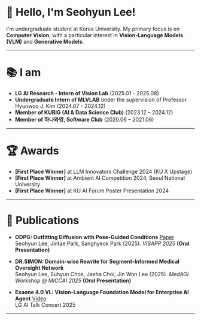 # 👋 Hello, I'm Seohyun Lee!

I'm undergraduate student at Korea University. My primary focus is on **Computer Vision**, with a particular interest in **Vision-Language Models (VLM)** and **Generative Models**.

---

# 📚 I am
- **LG AI Research - Intern of Vision Lab** (2025.01 - 2025.08)
- **Undergraduate Intern of MLVLAB** under the supervision of Professor Hyunwoo J. Kim (2024.07 - 2024.12)
- **Member of KUBIG (AI & Data Science Club)** (2023.12 – 2024.12)
- **Member of 하나와영, Software Club** (2020.06 – 2021.06)

---
# 🏆 Awards
- **[First Place Winner]** at LLM Innovators Challenge 2024 (KU X Upstage)
- **[First Place Winner]** at Ambient AI Competition 2024, Seoul National University
- **[First Place Winner]** at KU AI Forum Poster Presentation 2024
---

# 📄 Publications

- **ODPG: Outfitting Diffusion with Pose-Guided Conditions** [Paper](https://www.scitepress.org/publishedPapers/2025/131506/pdf/index.html)  
  Seohyun Lee, Jintae Park, Sanghyeok Park (2025). *VISAPP 2025* **(Oral Presentation)**

- **DR.SIMON: Domain-wise Rewrite for Segment-Informed Medical Oversight Network**  
  Seohyun Lee, Suhyun Choe, Jaeha Choi, Jin Won Lee (2025). *MedAGI Workshop @ MICCAI 2025* **(Oral Presentation)**

- **Exaone 4.0 VL: Vision-Language Foundation Model for Enterprise AI Agent** [Video](https://www.youtube.com/watch?v=EGzIMo4AizA&t=1323s)  
  LG AI Talk Concert 2025
---

